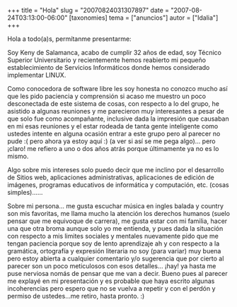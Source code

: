 +++
title = "Hola"
slug = "20070824031307897"
date = "2007-08-24T03:13:00-06:00"
[taxonomies]
tema = ["anuncios"]
autor = ["Idalia"]
+++

Hola a todo(a)s, permítanme presentarme:

Soy Keny de Salamanca, acabo de cumplir 32 años de edad, soy Técnico
Superior Universitario y recientemente hemos reabierto mi pequeño
establecimiento de Servicios Informáticos donde hemos considerado
implementar LINUX.

Como conocedora de software libre les soy honesta no conozco mucho así
que les pido paciencia y comprensión si acaso me muestro un poco
desconectada de este sistema de cosas, con respecto a lo del grupo, he
asistido a algunas reuniones y me parecieron muy interesantes a pesar de
que solo fue como acompañante, inclusive dada la impresión que causaban
en mi esas reuniones y el estar rodeada de tanta gente inteligente como
ustedes intente en alguna ocasión entrar a este grupo pero al parecer no
pude :( pero ahora ya estoy aquí :) (a ver si así se me pega algo)… pero
¡claro! me refiero a uno o dos años atrás porque últimamente ya no es lo
mismo.

Algo sobre mis intereses solo puedo decir que me inclino por el
desarrollo de Sitios web, aplicaciones administrativas, aplicaciones de
edición de imágenes, programas educativos de informática y computación,
etc. (cosas simples)……

<!-- more -->
Sobre mi persona… me gusta escuchar música en ingles balada y country
son mis favoritas, me llama mucho la atención los derechos humanos
(suelo pensar que me equivoque de carrera), me gusta estar con mi
familia, hacer una que otra broma aunque solo yo me entienda, y pues
dada la situación con respecto a mis limites sociales y mentales
nuevamente pido que me tengan paciencia porque soy de lento aprendizaje
ah y con respecto a la gramática, ortografía y expresión literaria no
soy (para variar) muy buena pero estoy abierta a cualquier comentario
y/o sugerencia que por cierto al parecer son un poco meticulosos con
esos detalles… ¡hay! ya hasta me puse nerviosa nomás de pensar que me
van a decir. Bueno pues al parecer me explayé en mi presentación y es
probable que haya escrito algunas incoherencias pero espero que no se
vuelva a repetir y con el perdón y permiso de ustedes…me retiro, hasta
pronto. :)

